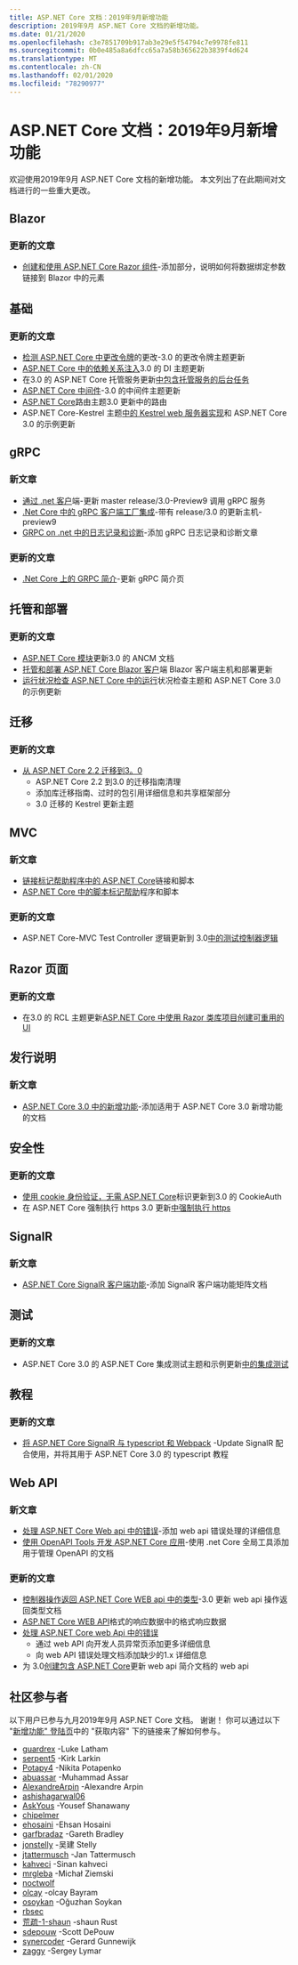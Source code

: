 ```yaml
---
title: ASP.NET Core 文档：2019年9月新增功能
description: 2019年9月 ASP.NET Core 文档的新增功能。
ms.date: 01/21/2020
ms.openlocfilehash: c3e7851709b917ab3e29e5f54794c7e9978fe811
ms.sourcegitcommit: 0b0e485a8a6dfcc65a7a58b365622b3839f4d624
ms.translationtype: MT
ms.contentlocale: zh-CN
ms.lasthandoff: 02/01/2020
ms.locfileid: "78290977"
---
```

# <a name="aspnet-core-docs-whats-new-for-september-2019"></a>ASP.NET Core 文档：2019年9月新增功能

欢迎使用2019年9月 ASP.NET Core 文档的新增功能。 本文列出了在此期间对文档进行的一些重大更改。

## <a name="blazor"></a>Blazor

### <a name="updated-articles"></a>更新的文章

- [创建和使用 ASP.NET Core Razor 组件](../blazor/components.md)-添加部分，说明如何将数据绑定参数链接到 Blazor 中的元素

## <a name="fundamentals"></a>基础

### <a name="updated-articles"></a>更新的文章

- [检测 ASP.NET Core 中更改令牌](../fundamentals/change-tokens.md)的更改-3.0 的更改令牌主题更新
- [ASP.NET Core 中的依赖关系注入](../fundamentals/dependency-injection.md)3.0 的 DI 主题更新
- 在3.0 的 ASP.NET Core 托管服务更新[中包含托管服务的后台任务](../fundamentals/host/hosted-services.md)
- [ASP.NET Core 中间件](../fundamentals/middleware/index.md)-3.0 的中间件主题更新
- [ASP.NET Core](../fundamentals/routing.md)路由主题3.0 更新中的路由
- ASP.NET Core-Kestrel 主题[中的 Kestrel web 服务器实现](../fundamentals/servers/kestrel.md)和 ASP.NET Core 3.0 的示例更新

## <a name="grpc"></a>gRPC

### <a name="new-articles"></a>新文章

- [通过 .net 客户](../grpc/client.md)端-更新 master release/3.0-Preview9 调用 gRPC 服务
- [.Net Core 中的 gRPC 客户端工厂集成](../grpc/clientfactory.md)-带有 release/3.0 的更新主机-preview9
- [GRPC on .net 中的日志记录和诊断](../grpc/diagnostics.md)-添加 gRPC 日志记录和诊断文章

### <a name="updated-articles"></a>更新的文章

- [.Net Core 上的 GRPC 简介](../grpc/index.md)-更新 gRPC 简介页

## <a name="hosting-and-deployment"></a>托管和部署

### <a name="updated-articles"></a>更新的文章

- [ASP.NET Core 模块](../host-and-deploy/aspnet-core-module.md)更新3.0 的 ANCM 文档
- [托管和部署 ASP.NET Core Blazor 客户](../host-and-deploy/blazor/webassembly.md)端 Blazor 客户端主机和部署更新
- [运行状况检查 ASP.NET Core 中的运行](../host-and-deploy/health-checks.md)状况检查主题和 ASP.NET Core 3.0 的示例更新

## <a name="migration"></a>迁移

### <a name="updated-articles"></a>更新的文章

- [从 ASP.NET Core 2.2 迁移到3。0](../migration/22-to-30.md)
  - ASP.NET Core 2.2 到3.0 的迁移指南清理
  - 添加库迁移指南、过时的包引用详细信息和共享框架部分
  - 3\.0 迁移的 Kestrel 更新主题

## <a name="mvc"></a>MVC

### <a name="new-articles"></a>新文章

- [链接标记帮助程序中的 ASP.NET Core](../mvc/views/tag-helpers/built-in/link-tag-helper.md)链接和脚本
- [ASP.NET Core 中的脚本标记帮助](../mvc/views/tag-helpers/built-in/script-tag-helper.md)程序和脚本

### <a name="updated-articles"></a>更新的文章

- ASP.NET Core-MVC Test Controller 逻辑更新到 3.0[中的测试控制器逻辑](../mvc/controllers/testing.md)

## <a name="razor-pages"></a>Razor 页面

### <a name="updated-articles"></a>更新的文章

- 在3.0 的 RCL 主题更新[ASP.NET Core 中使用 Razor 类库项目创建可重用的 UI](../razor-pages/ui-class.md)

## <a name="release-notes"></a>发行说明

### <a name="new-articles"></a>新文章

- [ASP.NET Core 3.0 中的新增功能](../release-notes/aspnetcore-3.0.md)-添加适用于 ASP.NET Core 3.0 新增功能的文档

## <a name="security"></a>安全性

### <a name="updated-articles"></a>更新的文章

- [使用 cookie 身份验证，无需 ASP.NET Core](../security/authentication/cookie.md)标识更新到3.0 的 CookieAuth
- 在 ASP.NET Core 强制执行 https 3.0 更新[中强制执行 https](../security/enforcing-ssl.md)

## <a name="signalr"></a>SignalR

### <a name="new-articles"></a>新文章

- [ASP.NET Core SignalR 客户端功能](../signalr/client-features.md)-添加 SignalR 客户端功能矩阵文档

## <a name="testing"></a>测试

### <a name="updated-articles"></a>更新的文章

- ASP.NET Core 3.0 的 ASP.NET Core 集成测试主题和示例更新[中的集成测试](../test/integration-tests.md)

## <a name="tutorials"></a>教程

### <a name="updated-articles"></a>更新的文章

- [将 ASP.NET Core SignalR 与 typescript 和 Webpack](../tutorials/signalr-typescript-webpack.md) -Update SignalR 配合使用，并将其用于 ASP.NET Core 3.0 的 typescript 教程

## <a name="web-api"></a>Web API

### <a name="new-articles"></a>新文章

- [处理 ASP.NET Core Web api 中的错误](../web-api/handle-errors.md)-添加 web api 错误处理的详细信息
- [使用 OpenAPI Tools 开发 ASP.NET Core 应用](../web-api/microsoft.dotnet-openapi.md)-使用 .net Core 全局工具添加用于管理 OpenAPI 的文档

### <a name="updated-articles"></a>更新的文章

- [控制器操作返回 ASP.NET Core WEB api 中的类型](../web-api/action-return-types.md)-3.0 更新 web api 操作返回类型文档
- [ASP.NET Core WEB API](../web-api/advanced/formatting.md)格式的响应数据中的格式响应数据
- [处理 ASP.NET Core web Api 中的错误](../web-api/handle-errors.md)
  - 通过 web API 向开发人员异常页添加更多详细信息
  - 向 web API 错误处理文档添加缺少的1.x 详细信息
- 为 3.0[创建包含 ASP.NET Core](../web-api/index.md)更新 web api 简介文档的 web api

## <a name="community-contributors"></a>社区参与者

以下用户已参与九月2019年9月 ASP.NET Core 文档。 谢谢！ 你可以通过以下 "[新增功能" 登陆页](index.yml)中的 "获取内容" 下的链接来了解如何参与。

- [guardrex](https://github.com/guardrex) -Luke Latham
- [serpent5](https://github.com/serpent5) -Kirk Larkin
- [Potapy4](https://github.com/Potapy4) -Nikita Potapenko
- [abuassar](https://github.com/abuassar) -Muhammad Assar
- [AlexandreArpin](https://github.com/AlexandreArpin) -Alexandre Arpin
- [ashishagarwal06](https://github.com/ashishagarwal06) 
- [AskYous](https://github.com/AskYous) -Yousef Shanawany
- [chipelmer](https://github.com/chipelmer) 
- [ehosaini](https://github.com/ehosaini) -Ehsan Hosaini
- [garfbradaz](https://github.com/garfbradaz) -Gareth Bradley
- [jonstelly](https://github.com/jonstelly) -吴建 Stelly
- [jtattermusch](https://github.com/jtattermusch) -Jan Tattermusch
- [kahveci](https://github.com/kahveci) -Sinan kahveci
- [mrgleba](https://github.com/mrgleba) -Michał Ziemski
- [noctwolf](https://github.com/noctwolf) 
- [olcay](https://github.com/olcay) -olcay Bayram
- [osoykan](https://github.com/osoykan) -Oğuzhan Soykan
- [rbsec](https://github.com/rbsec) 
- [荒疏-1-shaun](https://github.com/rusty-1-shaun) -shaun Rust
- [sdepouw](https://github.com/sdepouw) -Scott DePouw
- [synercoder](https://github.com/synercoder) -Gerard Gunnewijk
- [zaggy](https://github.com/zaggy) -Sergey Lymar
